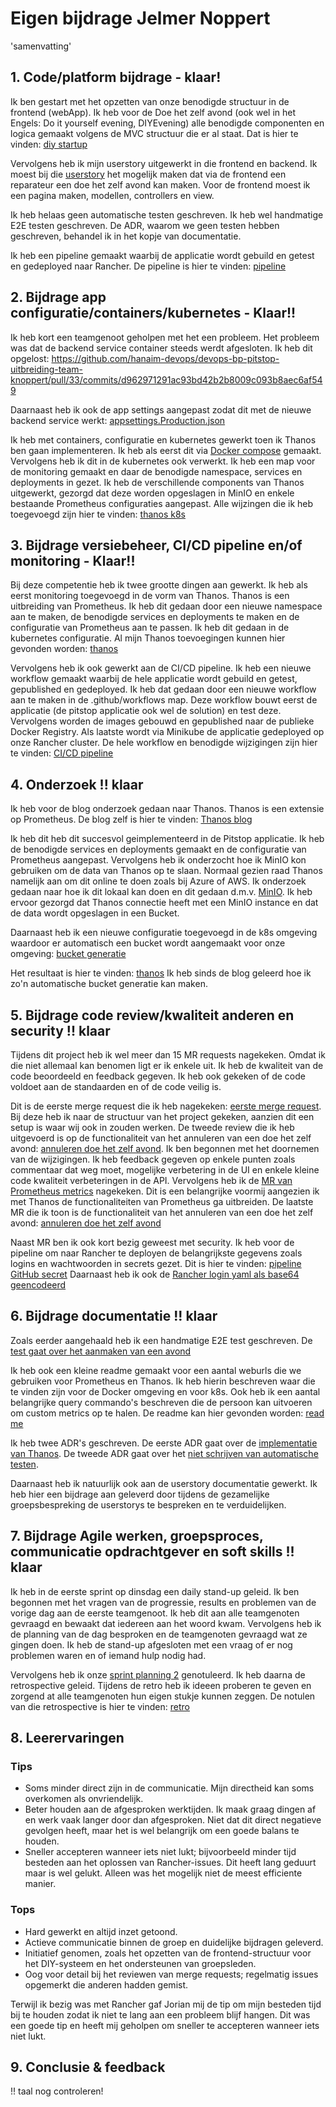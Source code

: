 # Eigen bijdrage Jelmer Noppert
'samenvatting'

## 1. Code/platform bijdrage - klaar!

Ik ben gestart met het opzetten van onze benodigde structuur in de frontend (webApp).
Ik heb voor de Doe het zelf avond (ook wel in het Engels: Do it yourself evening, DIYEvening) alle benodigde componenten en logica gemaakt volgens de MVC structuur die er al staat.
Dat is hier te vinden: [diy startup](https://github.com/hanaim-devops/devops-bp-pitstop-uitbreiding-team-knoppert/pull/31)

Vervolgens heb ik mijn userstory uitgewerkt in die frontend en backend. Ik moest bij die [userstory](https://github.com/orgs/hanaim-devops/projects/31/views/1?pane=issue&itemId=83412406&issue=hanaim-devops%7Cdevops-bp-pitstop-uitbreiding-team-knoppert%7C1)
het mogelijk maken dat via de frontend een reparateur een doe het zelf avond kan maken. Voor de frontend moest ik een pagina maken, modellen, controllers en view.

Ik heb helaas geen automatische testen geschreven. Ik heb wel handmatige E2E testen geschreven. De ADR, waarom we geen testen hebben geschreven, behandel ik in het kopje van documentatie. 

Ik heb een pipeline gemaakt waarbij de applicatie wordt gebuild en getest en gedeployed naar Rancher. De pipeline is hier te vinden: [pipeline](https://github.com/hanaim-devops/devops-bp-pitstop-uitbreiding-team-knoppert/pull/39/files#diff-a9fcf81f55b16d4db9d62258b46a56b196b1e20741c9f5fc61728a3578064b98)

## 2. Bijdrage app configuratie/containers/kubernetes - Klaar!!

Ik heb kort een teamgenoot geholpen met het een probleem. Het probleem was dat de backend service container steeds werdt afgesloten. Ik heb dit opgelost: https://github.com/hanaim-devops/devops-bp-pitstop-uitbreiding-team-knoppert/pull/33/commits/d962971291ac93bd42b2b8009c093b8aec6af549

Daarnaast heb ik ook de app settings aangepast zodat dit met de nieuwe backend service werkt: [appsettings.Production.json](https://github.com/hanaim-devops/devops-bp-pitstop-uitbreiding-team-knoppert/pull/31/files#diff-324e1a9f613e28efa076b2f5094ff8cd2dab1e38f03301bf6d975588764b8b8c)

Ik heb met containers, configuratie en kubernetes gewerkt toen ik Thanos ben gaan implementeren. Ik heb als eerst dit via [Docker compose](https://github.com/hanaim-devops/devops-bp-pitstop-uitbreiding-team-knoppert/pull/61/commits/bd9d0f5e6945803710915ade2db287d2fe7cd04c) gemaakt. 
Vervolgens heb ik dit in de kubernetes ook verwerkt. 
Ik heb een map voor de monitoring gemaakt en daar de benodigde namespace, services en deployments in gezet.  Ik heb de verschillende components van Thanos uitgewerkt, gezorgd dat deze worden opgeslagen in MinIO en enkele bestaande Prometheus configuraties aangepast.
Alle wijzingen die ik heb toegevoegd zijn hier te vinden: [thanos k8s](https://github.com/hanaim-devops/devops-bp-pitstop-uitbreiding-team-knoppert/pull/61)

## 3. Bijdrage versiebeheer, CI/CD pipeline en/of monitoring - Klaar!!

Bij deze competentie heb ik twee grootte dingen aan gewerkt. Ik heb als eerst monitoring toegevoegd in de vorm van Thanos. 
Thanos is een uitbreiding van Prometheus.
Ik heb dit gedaan door een nieuwe namespace aan te maken, de benodigde services en deployments te maken en de configuratie van Prometheus aan te passen.
Ik heb dit gedaan in de kubernetes configuratie. Al mijn Thanos toevoegingen kunnen hier gevonden worden: [thanos](https://github.com/hanaim-devops/devops-bp-pitstop-uitbreiding-team-knoppert/pull/61)

Vervolgens heb ik ook gewerkt aan de CI/CD pipeline. Ik heb een nieuwe workflow gemaakt waarbij de hele applicatie wordt gebuild en getest, gepublished en gedeployed. Ik heb dat gedaan door een nieuwe workflow aan te maken in de .github/workflows map. Deze workflow bouwt eerst de applicatie (de pitstop applicatie ook wel de solution) en test deze. Vervolgens worden de images gebouwd en gepublished naar de publieke Docker Registry. 
Als laatste wordt via Minikube de applicatie gedeployed op onze Rancher cluster. De hele workflow en benodigde wijzigingen zijn hier te vinden: [CI/CD pipeline](https://github.com/hanaim-devops/devops-bp-pitstop-uitbreiding-team-knoppert/pull/39/files)

## 4. Onderzoek !! klaar

Ik heb voor de blog onderzoek gedaan naar Thanos. Thanos is een extensie op Prometheus. De blog zelf is hier te vinden: [Thanos blog](https://github.com/hanaim-devops/devops-blog-pietknoppert/blob/main/src/dev-blog-thanos-metrics-endgame/README.md)

Ik heb dit heb dit succesvol geimplementeerd in de Pitstop applicatie. 
Ik heb de benodigde services en deployments gemaakt en de configuratie van Prometheus aangepast. 
Vervolgens heb ik onderzocht hoe ik MinIO kon gebruiken om de data van Thanos op te slaan. 
Normaal gezien raad Thanos namelijk aan om dit online te doen zoals bij Azure of AWS.
Ik onderzoek gedaan naar hoe ik dit lokaal kan doen en dit gedaan d.m.v. [MinIO](https://github.com/hanaim-devops/devops-bp-pitstop-uitbreiding-team-knoppert/pull/61/files#diff-e19124e993b85be0fd8ec64927a1ab3029c154d6b466359600cae42ccffe1f2e). 
Ik heb ervoor gezorgd dat Thanos connectie heeft met een MinIO instance en dat de data wordt opgeslagen in een Bucket. 

Daarnaast heb ik een nieuwe configuratie toegevoegd in de k8s omgeving waardoor er automatisch een bucket wordt aangemaakt voor onze omgeving: 
[bucket generatie](https://github.com/hanaim-devops/devops-bp-pitstop-uitbreiding-team-knoppert/pull/61/commits/3ec8cb940ff1db2543882b2028076b8d01b3aa73)

Het resultaat is hier te vinden: [thanos](https://github.com/hanaim-devops/devops-bp-pitstop-uitbreiding-team-knoppert/pull/61/files)
Ik heb sinds de blog geleerd hoe ik zo'n automatische bucket generatie kan maken.

## 5. Bijdrage code review/kwaliteit anderen en security !! klaar

Tijdens dit project heb ik wel meer dan 15 MR requests nagekeken. Omdat ik die niet allemaal kan benomen ligt er ik enkele uit. Ik heb de kwaliteit van de code beoordeeld en feedback gegeven. Ik heb ook gekeken of de code voldoet aan de standaarden en of de code veilig is.

Dit is de eerste merge request die ik heb nagekeken: [eerste merge request](https://github.com/hanaim-devops/devops-bp-pitstop-uitbreiding-team-knoppert/pull/22). Bij deze heb ik naar de structuur van het project gekeken, aanzien dit een setup is waar wij ook in zouden werken.
De tweede review die ik heb uitgevoerd is op de functionaliteit van het annuleren van een doe het zelf avond: [annuleren doe het zelf avond](https://github.com/hanaim-devops/devops-bp-pitstop-uitbreiding-team-knoppert/pull/44#pullrequestreview-2378189436). Ik ben begonnen met het doornemen van de wijzigingen. Ik heb feedback gegeven op enkele punten zoals commentaar dat weg moet, mogelijke verbetering in de UI en enkele kleine code kwaliteit verbeteringen in de API.
Vervolgens heb ik de [MR van Prometheus metrics](https://github.com/hanaim-devops/devops-bp-pitstop-uitbreiding-team-knoppert/pull/53/files) nagekeken. Dit is een belangrijke voormij aangezien ik met Thanos de functionaliteiten van Prometheus ga uitbreiden. 
De laatste MR die ik toon is de functionaliteit van het annuleren van een doe het zelf avond: [annuleren doe het zelf avond](https://github.com/hanaim-devops/devops-bp-pitstop-uitbreiding-team-knoppert/pull/44)

Naast MR ben ik ook kort bezig geweest met security. Ik heb voor de pipeline om naar Rancher te deployen de belangrijkste gegevens zoals logins en wachtwoorden in secrets gezet. Dit is hier te vinden: [pipeline GitHub secret](https://github.com/hanaim-devops/devops-bp-pitstop-uitbreiding-team-knoppert/blob/9c619281355ddd9126bf0755fd2ee004a5b7bcd1/.github/workflows/pipeline.yaml#L54)
Daarnaast heb ik ook de [Rancher login yaml als base64 geencodeerd](https://github.com/hanaim-devops/devops-bp-pitstop-uitbreiding-team-knoppert/blob/9c619281355ddd9126bf0755fd2ee004a5b7bcd1/.github/workflows/pipeline.yaml#L75)

## 6. Bijdrage documentatie !! klaar

Zoals eerder aangehaald heb ik een handmatige E2E test geschreven. De [test gaat over het aanmaken van een avond](https://github.com/hanaim-devops/devops-bp-pitstop-uitbreiding-team-knoppert/pull/81/files?short_path=4b74009#diff-4b74009979ef413f625da303968da579b9e10e743d22d9f14196b8050406b4e9)

Ik heb ook een kleine readme gemaakt voor een aantal weburls die we gebruiken voor Prometheus en Thanos.
Ik heb hierin beschreven waar die te vinden zijn voor de Docker omgeving en voor k8s. 
Ook heb ik een aantal belangrijke query commando's beschreven die de persoon kan uitvoeren om custom metrics op te halen. 
De readme kan hier gevonden worden: [read me](https://github.com/hanaim-devops/devops-bp-pitstop-uitbreiding-team-knoppert/blob/main/src/README.md)

Ik heb twee ADR's geschreven. De eerste ADR gaat over de [implementatie van Thanos](https://github.com/hanaim-devops/devops-bp-pitstop-uitbreiding-team-knoppert/blob/main/docs/adr/adr-005-gebruik-van-thanos-voor-metrics.md).
De tweede ADR gaat over het [niet schrijven van automatische testen](https://github.com/hanaim-devops/devops-bp-pitstop-uitbreiding-team-knoppert/blob/main/docs/adr/adr-006-geen-code-tests-geschreven.md).

Daarnaast heb ik natuurlijk ook aan de userstory documentatie gewerkt. Ik heb hier een bijdrage aan geleverd door tijdens de gezamelijke groepsbespreking de userstorys te bespreken en te verduidelijken. 

## 7. Bijdrage Agile werken, groepsproces, communicatie opdrachtgever en soft skills !! klaar

Ik heb in de eerste sprint op dinsdag een daily stand-up geleid. 
Ik ben begonnen met het vragen van de progressie, results en problemen van de vorige dag aan de eerste teamgenoot. 
Ik heb dit aan alle teamgenoten gevraagd en bewaakt dat iedereen aan het woord kwam. 
Vervolgens heb ik de planning van de dag besproken en de teamgenoten gevraagd wat ze gingen doen. 
Ik heb de stand-up afgesloten met een vraag of er nog problemen waren en of iemand hulp nodig had.

Vervolgens heb ik onze [sprint planning 2](https://github.com/hanaim-devops/devops-bp-pitstop-uitbreiding-team-knoppert/blob/main/notulen/sprint-planning-2.md) genotuleerd. 
Ik heb daarna de retrospective geleid. Tijdens de retro heb ik ideeen proberen te geven en zorgend at alle teamgenoten hun eigen stukje kunnen zeggen.
De notulen van die retrospective is hier te vinden: [retro](https://github.com/hanaim-devops/devops-bp-pitstop-uitbreiding-team-knoppert/blob/main/notulen/retrospective.md) 

## 8. Leerervaringen

### Tips

- Soms minder direct zijn in de communicatie. Mijn directheid kan soms overkomen als onvriendelijk.
- Beter houden aan de afgesproken werktijden. Ik maak graag dingen af en werk vaak langer door dan afgesproken. Niet dat dit direct negatieve gevolgen heeft, maar het is wel belangrijk om een goede balans te houden.
- Sneller accepteren wanneer iets niet lukt; bijvoorbeeld minder tijd besteden aan het oplossen van Rancher-issues. Dit heeft lang geduurt maar is wel gelukt. Alleen was het mogelijk niet de meest efficiente manier.

### Tops

- Hard gewerkt en altijd inzet getoond.
- Actieve communicatie binnen de groep en duidelijke bijdragen geleverd.
- Initiatief genomen, zoals het opzetten van de frontend-structuur voor het DIY-systeem en het ondersteunen van groepsleden.
- Oog voor detail bij het reviewen van merge requests; regelmatig issues opgemerkt die anderen hadden gemist.

Terwijl ik bezig was met Rancher gaf Jorian mij de tip om mijn besteden tijd bij te houden zodat ik niet te lang aan een probleem blijf hangen. Dit was een goede tip en heeft mij geholpen om sneller te accepteren wanneer iets niet lukt.

## 9. Conclusie & feedback



!! taal nog controleren!